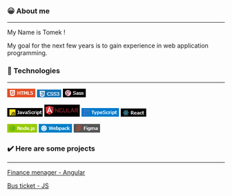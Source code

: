 ### 😀 About me
 - - - 
My Name is Tomek !

My goal for the next few years is to gain experience in web application programming.

### 🔧 Technologies
 - - - 
![Screenshot](screenshots/html.png)
![Screenshot](screenshots/css.png)
![Screenshot](screenshots/sass.png)  

![Screenshot](screenshots/js.png)
![Screenshot](screenshots/angular.png)
![Screenshot](screenshots/typescript.png)
![Screenshot](screenshots/react.png)  

![Screenshot](screenshots/node.png)
![Screenshot](screenshots/webpack.png)
![Screenshot](screenshots/figma.png)

### ✔️ Here are some projects
 - - - 
[Finance menager - Angular](https://tomaszposluszny.github.io/bus-ticket-Angular/)

[Bus ticket - JS](https://tomaszposluszny.github.io/finance-manager-JS/)


